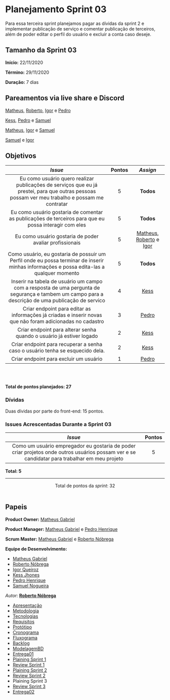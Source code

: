 # Planejamento Sprint 03

<p align="justify">

Para essa terceira sprint planejamos pagar as dívidas da sprint 2 e implementar publicação de serviço e comentar publicação de terceiros, além de poder editar o perfil do usuário e excluir a conta caso deseje.

</p>


## Tamanho da Sprint 03      
**Início:** 22/11/2020
   
**Término:** 29/11/2020  

**Duração:** 7 dias   

## Pareamentos via live share e Discord

[Matheus](https://github.com/Matheus73), [Roberto](https://github.com/Sayuck), [Igor](https://github.com/igorq937) e [Pedro](https://github.com/Pedrok99)

[Kess](https://github.com/kessJhones), [Pedro](https://github.com/Pedrok99) e [Samuel](https://github.com/SamuelNoB) 

[Matheus](https://github.com/Matheus73), [Igor](https://github.com/igorq937) e [Samuel](https://github.com/SamuelNoB) 

[Samuel](https://github.com/SamuelNoB) e [Igor](https://github.com/igorq937) 



## Objetivos   

|     _Issue_      |    Pontos   |     *Assign*     |
|:----------------:|:-----------:|:----------------:|
|Eu como usuário quero realizar publicações de serviços que eu já prestei, para que outras pessoas possam ver meu trabalho e possam me contratar|5|**Todos**
|Eu como usuário gostaria de comentar as publicações de terceiros para que eu possa interagir com eles|5|**Todos**
|Eu como usuário gostaria de poder avaliar profissionais|5|[Matheus](https://github.com/Matheus73), [Roberto](https://github.com/Sayuck) e [Igor](https://github.com/igorq937) 
|Como usuário, eu gostaria de possuir um Perfil onde eu possa terminar de inserir minhas informações e possa edita-las a qualquer momento|5|**Todos**
|Inserir na tabela de usuário um campo com a resposta de uma pergunta de segurança e tambem um campo para a descrição de uma publicação de servico|4|[Kess](https://github.com/kessJhones)
|Criar endpoint para editar as informações já criadas e inserir novas que não foram adicionadas no cadastro|3|[Pedro](https://github.com/Pedrok99)
|Criar endpoint para alterar senha quando o usuário já estiver logado|2|[Kess](https://github.com/kessJhones)
|Criar endpoint para recuperar a senha caso o usuário tenha se esquecido dela.|2|[Kess](https://github.com/kessJhones)
|Criar endpoint para excluir um usuário|1|[Pedro](https://github.com/Pedrok99)


<br/>
<br/>

<b>Total de pontos planejados: 27</b>  

### Dívidas    

Duas dívidas por parte do front-end: 15 pontos.

### Issues Acrescentadas Durante a Sprint 03

|     _Issue_      |    Pontos   |
|:----------------:|:-----------:|
|Como um usuário empregador eu gostaria de poder criar projetos onde outros usuários possam ver e se candidatar para trabalhar em meu projeto|5|


<b>Total: 5</b> 

***


<div style="text-align: center"> Total de pontos da <i>sprint</i>: 32 </div> <br>


## Papeis


**Product Owner:** [Matheus Gabriel](https://github.com/Matheus73)

**Product Manager:** [Matheus Gabriel](https://github.com/Matheus73) e [Pedro Henrique](https://github.com/Pedrok99)

**Scrum Master:** [Matheus Gabriel](https://github.com/Matheus73) e [Roberto Nóbrega](https://github.com/Sayuck)

**Equipe de Desenvolvimento:** 
- [Matheus Gabriel](https://github.com/Matheus73)
- [Roberto Nóbrega](https://github.com/Sayuck) 
- [Igor Queiroz](https://github.com/igorq937) 
- [Kess Jhones](https://github.com/kessJhones)
- [Pedro Henrique](https://github.com/Pedrok99)
- [Samuel Nogueira](https://github.com/SamuelNoB) 

*Autor:* **[Roberto Nóbrega](https://github.com/Sayuck)**

- [Apresentação](/Apresentacao.MD)
- [Metodologia](/Metodologia.MD)
- [Tecnologias](/Tecnologias.MD)
- [Requisitos](/Requisitos.MD)
- [Protótipo](/Prototipo.MD)
- [Cronograma](/Cronograma.MD)
- [Fluxograma](/Fluxograma.MD)
- [Backlog](/Backlog.MD)
- [ModelagemBD](/DER-DLD.MD)
- [Entrega01](/Entrega01.MD)
- [Plaining Sprint 1](/Plaining_Sprint1.MD)
- [Review Sprint 1](/Review01.MD)
- [Plaining Sprint 2](/Plaining_Sprint2.MD)
- [Review Sprint 2](/Review02.MD)
- Plaining Sprint 3
- [Review Sprint 3](/Review03.MD)
- [Entrega02](/Entrega02.MD)
